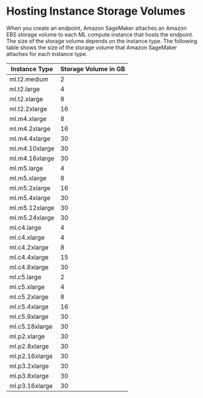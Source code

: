 # Hosting Instance Storage Volumes<a name="host-instance-storage"></a>

When you create an endpoint, Amazon SageMaker attaches an Amazon EBS storage volume to each ML compute instance that hosts the endpoint\. The size of the storage volume depends on the instance type\. The following table shows the size of the storage volume that Amazon SageMaker attaches for each instance type\.


| Instance Type | Storage Volume in GB | 
| --- | --- | 
| ml\.t2\.medium | 2 | 
| ml\.t2\.large | 4 | 
| ml\.t2\.xlarge | 8 | 
| ml\.t2\.2xlarge | 16 | 
| ml\.m4\.xlarge | 8 | 
| ml\.m4\.2xlarge | 16 | 
| ml\.m4\.4xlarge | 30 | 
| ml\.m4\.10xlarge | 30 | 
| ml\.m4\.16xlarge | 30 | 
| ml\.m5\.large | 4 | 
| ml\.m5\.xlarge | 8 | 
| ml\.m5\.2xlarge | 16 | 
| ml\.m5\.4xlarge | 30 | 
| ml\.m5\.12xlarge | 30 | 
| ml\.m5\.24xlarge | 30 | 
| ml\.c4\.large | 4 | 
| ml\.c4\.xlarge | 4 | 
| ml\.c4\.2xlarge | 8 | 
| ml\.c4\.4xlarge | 15 | 
| ml\.c4\.8xlarge | 30 | 
| ml\.c5\.large | 2 | 
| ml\.c5\.xlarge | 4 | 
| ml\.c5\.2xlarge | 8 | 
| ml\.c5\.4xlarge | 16 | 
| ml\.c5\.9xlarge | 30 | 
| ml\.c5\.18xlarge | 30 | 
| ml\.p2\.xlarge | 30 | 
| ml\.p2\.8xlarge | 30 | 
| ml\.p2\.16xlarge | 30 | 
| ml\.p3\.2xlarge | 30 | 
| ml\.p3\.8xlarge | 30 | 
| ml\.p3\.16xlarge | 30 | 